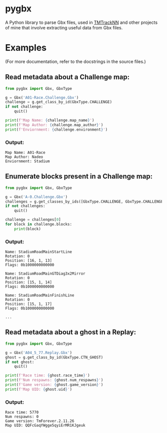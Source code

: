 # pygbx
A Python library to parse Gbx files, used in [TMTrackNN](https://github.com/donadigo/TMTrackNN) and other projects of mine that involve extracting
useful data from Gbx files.

# Examples
(For more documentation, refer to the docstrings in the source files.)

## Read metadata about a Challenge map:
```python
from pygbx import Gbx, GbxType

g = Gbx('A01-Race.Challenge.Gbx')
challenge = g.get_class_by_id(GbxType.CHALLENGE)
if not challenge:
    quit()

print(f'Map Name: {challenge.map_name}')
print(f'Map Author: {challenge.map_author}')
print(f'Enviornment: {challenge.environment}')
```

### Output:
```
Map Name: A01-Race
Map Author: Nadeo
Enviornment: Stadium
```

## Enumerate blocks present in a Challenge map:
```python
from pygbx import Gbx, GbxType

g = Gbx('A-0.Challenge.Gbx')
challenges = g.get_classes_by_ids([GbxType.CHALLENGE, GbxType.CHALLENGE_OLD])
if not challenges:
    quit()

challenge = challenges[0]
for block in challenge.blocks:
    print(block)
```

### Output:
```
Name: StadiumRoadMainStartLine
Rotation: 0
Position: [16, 1, 13]
Flags: 0b1000000000000

Name: StadiumRoadMainGTDiag3x2Mirror
Rotation: 0
Position: [15, 1, 14]
Flags: 0b1000000000000

Name: StadiumRoadMainFinishLine
Rotation: 0
Position: [15, 1, 17]
Flags: 0b1000000000000

...
```

## Read metadata about a ghost in a Replay:
```python
from pygbx import Gbx, GbxType

g = Gbx('A04_5_77.Replay.Gbx')
ghost = g.get_class_by_id(GbxType.CTN_GHOST)
if not ghost:
    quit()

print(f'Race time: {ghost.race_time}')
print(f'Num respawns: {ghost.num_respawns}')
print(f'Game version: {ghost.game_version}')
print(f'Map UID: {ghost.uid}')
```

### Output:
```
Race time: 5770
Num respawns: 0
Game version: TmForever.2.11.26
Map UID: QQFcGaqYWgge5qyiErMR1KJgeuk
```
